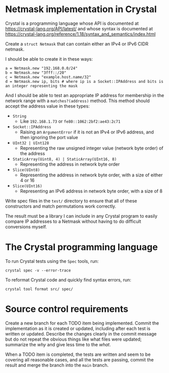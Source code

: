 # Netmask implementation in Crystal

Crystal is a programming language whose API is documented at https://crystal-lang.org/API/latest/ and whose syntax is documented at https://crystal-lang.org/reference/1.18/syntax_and_semantics/index.html

Create a `struct Netmask` that can contain either an IPv4 or IPv6 CIDR netmask.

I should be able to create it in these ways:

```
a = Netmask.new "192.168.0.0/24"
b = Netmask.new "3fff::/20"
c = Netmask.new "example.host.name/32"
d = Netmask.new ip, bits # where ip is a Socket::IPAddress and bits is an integer representing the mask
```

And I should be able to test an appropriate IP address for membership in the network range with a `matches?(address)` method. This method should accept the address value in these types:

* `String`
  - Like `192.168.1.73` or `fe80::1062:2bf2:ae43:2c71`
* `Socket::IPAddress`
  - Raising an `ArgumentError` if it is not an IPv4 or IPv6 address, and then ignoring the port value
* `UInt32 | UInt128`
  - Representing the raw unsigned integer value (network byte order) of the address
* `StaticArray(Uint8, 4) | StaticArray(UInt16, 8)`
  - Representing the address in network byte order
* `Slice(UInt8)`
  - Representing the address in network byte order, with a size of either 4 or 16
* `Slice(UInt16)`
  - Representing an IPv6 address in network byte order, with a size of 8

Write spec files in the `test/` directory to ensure that all of these constructors and match permutations work correctly.

The result must be a library I can include in any Crystal program to easily compare IP addresses to a Netmask without having to do difficult conversions myself.

# The Crystal programming language

To run Crystal tests using the `Spec` tools, run:

  `crystal spec -v --error-trace`

To reformat Crystal code and quickly find syntax errors, run:

  `crystal tool format src/ spec/`

# Source control requirements

Create a new branch for each TODO item being implemented.  Commit the implementation as it is created or updated, including after each test is written or updated.  Describe the changes clearly in the commit message but do not repeat the obvious things like what files were updated; summarize the _why_ and give less time to the _what_.

When a TODO item is completed, the tests are written and seem to be covering all reasonable cases, and all the tests are passing, commit the result and merge the branch into the `main` branch.


